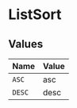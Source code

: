 # ListSort


## Values

| Name   | Value  |
| ------ | ------ |
| `ASC`  | asc    |
| `DESC` | desc   |